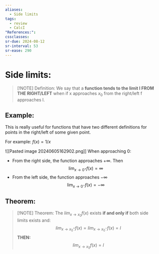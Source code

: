```yaml
---
aliases:
  - Side limits
tags:
  - review
  - CalcI
"References:": 
cssclasses:
sr-due: 2024-08-12
sr-interval: 53
sr-ease: 290
---
```

# Side limits: 

> [!NOTE] Definition: 
> We say that a **function tends to the limit l FROM THE RIGHT/LEFT** when if x approaches $x_0$ from the right/left f approaches l. 

## Example: 
This is really useful for functions that have two different definitions for points in the right/left of some given point.

For example: $f(x) = 1/x$

![[Pasted image 20240605162902.png]]
When approaching 0: 

+ From the right side, the function approaches +$\infty$. Then 
$$
\lim_{x\rightarrow 0^+} f(x)= \infty
$$
+ From the left side, the function approaches $-\infty$ 
$$
\lim_{x\rightarrow 0^-} f(x)= -\infty
$$





## Theorem: 

> [!NOTE] Theorem:
> The $lim_{x\rightarrow x_0} f(x)$ exists **if and only if** both side limits exists and: 
> $$
> lim_{x\rightarrow x_0^+} f(x) = lim_{x\rightarrow x_0^-} f(x) = l
> $$
> **THEN:**
> $$
> lim_{x\rightarrow x_0} f(x) = l
> $$


